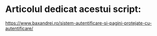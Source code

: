 # Articolul dedicat acestui script:
https://www.baxandrei.ro/sistem-autentificare-si-pagini-protejate-cu-autentificare/
